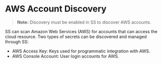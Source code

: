 [title]: # (AWS Account Discovery)
[tags]: # (AWS, Account Discovery)
[priority]: # (40)

# AWS Account Discovery

> **Note:** Discovery must be enabled in SS to discover AWS accounts.

SS can scan Amazon Web Services (AWS) for accounts that can access the cloud resource. Two types of secrets can be discovered and managed through SS:

- AWS Access Key: Keys used for programmatic integration with AWS.
- AWS Console Account: User login accounts for AWS.
